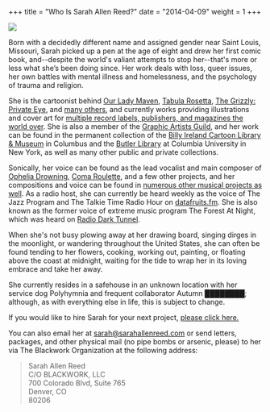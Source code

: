 +++
title = "Who Is Sarah Allen Reed?"
date = "2014-04-09"
weight = 1
+++


<img src="/about.png" class="floatleft"/>

Born with a decidedly different name and assigned gender near Saint Louis, Missouri, Sarah picked up a pen at the age of eight and drew her first comic book, and--despite the world's valiant attempts to stop her--that's more or less what she’s been doing since. Her work deals with loss, queer issues, her own battles with mental illness and homelessness, and the psychology of trauma and religion.

She is the cartoonist behind [Our Lady Maven](https://ourladymaven.com/about-us/), [Tabula Rosetta](https://theblackworkorganization.bigcartel.com/category/tabula-rosetta), [The Grizzly: Private Eye](https://www.welcometobearcreek.com/the-grizzly), and [many others](/resume/bibliography/biblio/), and currently works providing illustrations and cover art for [multiple record labels, publishers, and magazines the world over](/resume/clientreview/). She is also a member of the [Graphic Artists Guild](https://graphicartistsguild.org/member-portfolio/sarahallenreed), and her work can be found in the permanent collection of the [Billy Ireland Cartoon Library & Museum](https://osucartoons.pastperfectonline.com/webobject/3409A1CD-4D48-4E97-8E01-545875413354) in Columbus and the [Butler Library](https://www.columbia.edu/cu/lweb/archival/collections/ldpd_13399267/) at Columbia University in New York, as well as many other public and private collections.

Sonically, her voice can be found as the lead vocalist and main composer of [Ophelia Drowning](https://opheliadrowning.bandcamp.com), [Coma Roulette](https://comaroulette.bandcamp.com), and a few other projects, and her compositions and voice can be found in [numerous other musical projects as well](/audio). As a radio host, she can currently be heard weekly as the voice of The Jazz Program and The Talkie Time Radio Hour on [datafruits.fm](https://datafruits.fm). She is also known as the former voice of extreme music program The Forest At Night, which was heard on [Radio Dark Tunnel](https://radio-dark-tunnel.net).

When she's not busy plowing away at her drawing board, singing dirges in the moonlight, or wandering throughout the United States, she can often be found tending to her flowers, cooking, working out, painting, or floating above the coast at midnight, waiting for the tide to wrap her in its loving embrace and take her away.

She currently resides in a safehouse in an unknown location with her service dog Polyhymnia and frequent collaborator Autumn ████████; although, as with everything else in life, this is subject to change.

If you would like to hire Sarah for your next project, [please click here.](/resume/hireme)

You can also email her at [sarah@sarahallenreed.com](mailto:sarah@sarahallenreed.com) or send letters, packages, and other physical mail (no pipe bombs or arsenic, please) to her via The Blackwork Organization at the following address:

>Sarah Allen Reed   
>C/O BLACKWORK, LLC   
>700 Colorado Blvd, Suite 765   
>Denver, CO    
>80206   